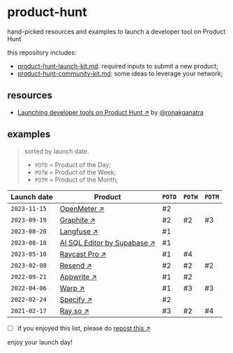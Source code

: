 # product-hunt

hand-picked resources and examples to launch a developer tool on Product Hunt

this repository includes:

- [product-hunt-launch-kit.md](https://github.com/fmerian/product-hunt/blob/main/product-hunt-launch-kit.md): required inputs to submit a new product;
- [product-hunt-community-kit.md](https://github.com/fmerian/product-hunt/blob/main/product-hunt-community-kit.md): some ideas to leverage your network;

## resources

- [Launching developer tools on Product Hunt ↗︎](https://ronakganatra.com/posts/successfully-launch-dev-tools-on-producthunt) by [@ronakganatra](https://github.com/ronakganatra)

## examples

> sorted by launch date.
> - `POTD` = Product of the Day;
> - `POTW` = Product of the Week;
> - `POTM` = Product of the Month;

| Launch date | Product | `POTD` | `POTW` | `POTM` |
| ------- | ------- | ------- | ------- | ------- |
| `2023-11-15` | [OpenMeter ↗︎](https://www.producthunt.com/products/openmeter#openmeter) | #2 |
| `2023-09-19` | [Graphite ↗︎](https://www.producthunt.com/products/graphite-5#graphite-6) | #2 | #2 | #3 |
| `2023-08-20` | [Langfuse ↗︎](https://www.producthunt.com/products/langfuse#langfuse) | #1 |
| `2023-08-10` | [AI SQL Editor by Supabase ↗︎](https://www.producthunt.com/products/supabase#ai-sql-editor-by-supabase) | #1 |
| `2023-05-10` | [Raycast Pro ↗︎](https://www.producthunt.com/products/raycast#raycast-pro) | #1 | #4 |
| `2023-02-08` | [Resend ↗︎](https://www.producthunt.com/products/resend#resend-3) | #2 | #2 | #2 |
| `2022-09-21` | [Appwrite ↗︎](https://www.producthunt.com/products/appwrite#appwrite-2) | #1 | #2 |
| `2022-04-06` | [Warp ↗︎](https://www.producthunt.com/products/warp#warp) | #1 | #3 | #3 |
| `2022-02-24` | [Specify ↗︎](https://www.producthunt.com/products/specify#specify-2) | #2 |
| `2021-02-17` | [Ray.so ↗︎](https://www.producthunt.com/posts/ray-so) | #3 | #2 | #4 |

- [ ] if you enjoyed this list, please do [repost this ↗︎](https://twitter.com/fmerian/status/1718968543088439685)

enjoy your launch day!
